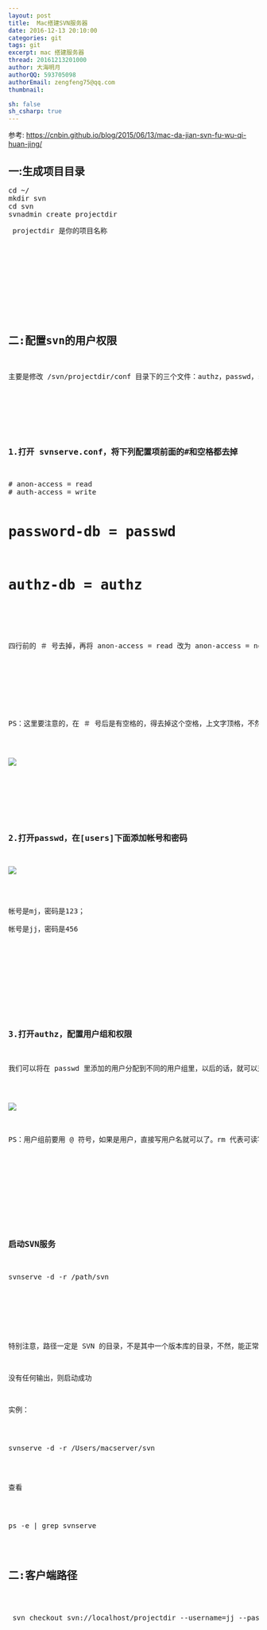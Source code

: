 ```yaml
---
layout: post
title:  Mac搭建SVN服务器
date: 2016-12-13 20:10:00
categories: git
tags: git
excerpt: mac 搭建服务器
thread: 20161213201000
author: 大海明月
authorQQ: 593705098
authorEmail: zengfeng75@qq.com
thumbnail: 

sh: false
sh_csharp: true
---
```


参考: https://cnbin.github.io/blog/2015/06/13/mac-da-jian-svn-fu-wu-qi-huan-jing/

<h2 class="nav1">一:生成项目目录</h2>
<pre>
cd ~/
mkdir svn
cd svn
svnadmin create projectdir
</p> projectdir 是你的项目名称</p>
<p> </p>
<p> </p>





<h2 class="nav1">二:配置svn的用户权限</h2>
<p>主要是修改 /svn/projectdir/conf 目录下的三个文件：authz，passwd，svnserve.conf</p>
<p> </p>

<h3>1.打开 svnserve.conf，将下列配置项前面的#和空格都去掉</h3>
<pre>
# anon-access = read
# auth-access = write

# password-db = passwd

# authz-db = authz
</pre>

<p>四行前的 ＃ 号去掉，再将 anon-access = read 改为 anon-access = none，这样禁止匿名访问，需要帐号密码才能访问 </p>

<p> </p>

<p>PS：这里要注意的，在 ＃ 号后是有空格的，得去掉这个空格，上文字顶格，不然也有错误  </p>

<p><img src="/assets/docpic/svn_config_1.jpg"/> </p>
<p> </p>


<h3>2.打开passwd，在[users]下面添加帐号和密码</h3>
<p><img src="/assets/docpic/svn_config_2.jpg"/> </p>
<p>
帐号是mj，密码是123； <br>
帐号是jj，密码是456
</p>
<p> </p>
<p> </p>


<h3>3.打开authz，配置用户组和权限</h3>
<p>我们可以将在 passwd 里添加的用户分配到不同的用户组里，以后的话，就可以对不同用户组设置不同的权限，没有必要对每个用户进行单独设置权限。 在 [groups]下面添加组名和用户名，多个用户之间用逗号(，)隔开</p>

<p><img src="/assets/docpic/svn_config_3.jpg"/> </p>
<p>PS：用户组前要用 @ 符号，如果是用户，直接写用户名就可以了。rm 代表可读写，显然只读就是 r 了</p>
<p> </p>
<p> </p>


<h3>启动SVN服务</h3>
<pre>
svnserve -d -r /path/svn  
</pre>
<p> </p>

<p>特别注意，路径一定是 SVN 的目录，不是其中一个版本库的目录，不然，能正常启动，就是访问有问题 </p>
<p>没有任何输出，则启动成功 </p>
<p>实例： </p>

<pre>
svnserve -d -r /Users/macserver/svn
</pre>

<p>查看 </p>

<pre>
ps -e | grep svnserve
</pre>


<h2 class="nav1">二:客户端路径</h2>

<pre>
 svn checkout svn://localhost/projectdir --username=jj --password=456
</pre>
